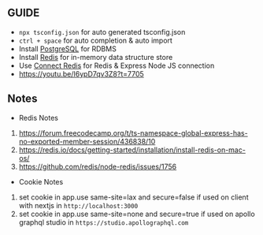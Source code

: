 ## GUIDE

- `npx tsconfig.json` for auto generated tsconfig.json
- `ctrl + space` for auto completion & auto import
- Install [PostgreSQL](https://www.postgresql.org/download/) for RDBMS
- Install [Redis](https://redis.io/docs/getting-started/) for in-memory data structure store
- Use [Connect Redis](https://github.com/tj/connect-redis) for Redis & Express Node JS connection
- https://youtu.be/I6ypD7qv3Z8?t=7705

## Notes

- Redis Notes

1. https://forum.freecodecamp.org/t/ts-namespace-global-express-has-no-exported-member-session/436838/10
2. https://redis.io/docs/getting-started/installation/install-redis-on-mac-os/
3. https://github.com/redis/node-redis/issues/1756

- Cookie Notes

1. set cookie in app.use same-site=lax and secure=false if used on client with nextjs in `http://localhost:3000`
2. set cookie in app.use same-site=none and secure=true if used on apollo graphql studio in `https://studio.apollographql.com`
